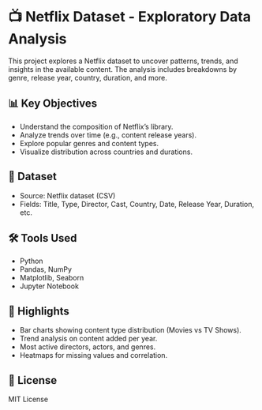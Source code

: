 # 📺 Netflix Dataset - Exploratory Data Analysis

This project explores a Netflix dataset to uncover patterns, trends, and insights in the available content. The analysis includes breakdowns by genre, release year, country, duration, and more.

## 📊 Key Objectives

- Understand the composition of Netflix’s library.
- Analyze trends over time (e.g., content release years).
- Explore popular genres and content types.
- Visualize distribution across countries and durations.

## 📁 Dataset

- Source: Netflix dataset (CSV)
- Fields: Title, Type, Director, Cast, Country, Date, Release Year, Duration, etc.

## 🛠 Tools Used

- Python
- Pandas, NumPy
- Matplotlib, Seaborn
- Jupyter Notebook

## 📌 Highlights

- Bar charts showing content type distribution (Movies vs TV Shows).
- Trend analysis on content added per year.
- Most active directors, actors, and genres.
- Heatmaps for missing values and correlation.

## 📄 License

MIT License
